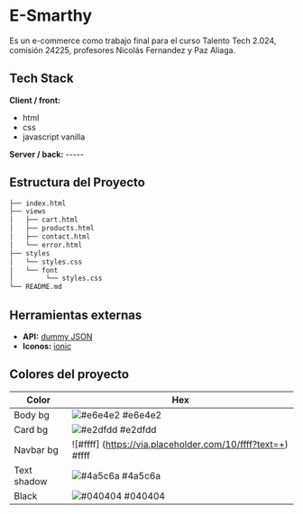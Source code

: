 # E-Smarthy

Es un e-commerce como trabajo final para el curso Talento Tech 2.024, comisión 24225, profesores Nicolás Fernandez y Paz Aliaga.

## Tech Stack

**Client / front:**

- html
- css
- javascript vanilla

**Server / back:** -----

## Estructura del Proyecto

```bash
├── index.html
├── views
│   ├── cart.html
│   ├── products.html
│   ├── contact.html
│   └── error.html
├── styles
│   └── styles.css
│   └── font
│        └── styles.css
└── README.md

```

## Herramientas externas

- **API:** [dummy JSON](https://dummyjson.com/)
- **Iconos:** [ionic](https://ionic.io/ionicons)

## Colores del proyecto

| Color       | Hex                                                              |
| ----------- | ---------------------------------------------------------------- |
| Body bg     | ![#e6e4e2](https://via.placeholder.com/10/e6e4e2?text=+) #e6e4e2 |
| Card bg     | ![#e2dfdd](https://via.placeholder.com/10/e2dfdd?text=+) #e2dfdd |
| Navbar bg   | ![#ffff] (https://via.placeholder.com/10/ffff?text=+) #ffff      |
| Text shadow | ![#4a5c6a](https://via.placeholder.com/10/4a5c6a?text=+) #4a5c6a |
| Black       | ![#040404](https://via.placeholder.com/10/040404?text=+) #040404 |
